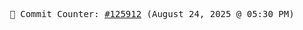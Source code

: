 <p align="center">
    <samp>
        📮 Commit Counter: <a href="https://github.com/Javascript-void0/Javascript-void0/commits/main">#125912</a> (August 24, 2025 @ 05:30 PM)
    </samp>
</p>